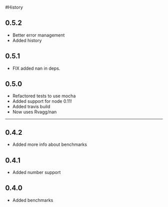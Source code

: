#History

## 0.5.2
- Better error management
- Added history

## 0.5.1
- FIX added nan in deps.


## 0.5.0
- Refactored tests to use mocha
- Added support for node 0.11!
- Added travis build
- Now uses Rvagg/nan

---

## 0.4.2
- Added more info about benchmarks

## 0.4.1
- Added number support

## 0.4.0
- Added benchmarks
